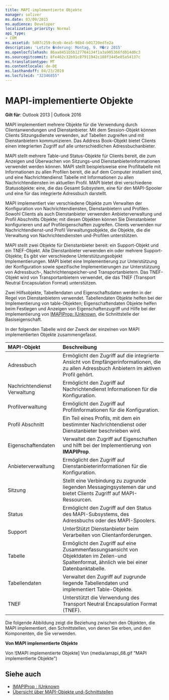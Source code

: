 ```yaml
---
title: MAPI-implementierte Objekte
manager: soliver
ms.date: 03/09/2015
ms.audience: Developer
localization_priority: Normal
api_type:
- COM
ms.assetid: 5d07c259-0ceb-4ea5-98b4-b01720edfe2a
description: 'Letzte �nderung: Montag, 9. M�rz 2015'
ms.openlocfilehash: 86aa8451b5b127764134f1a3a905366fd014d0c3
ms.sourcegitcommit: 8fe462c32b91c87911942c188f3445e85a54137c
ms.translationtype: MT
ms.contentlocale: de-DE
ms.lasthandoff: 04/23/2019
ms.locfileid: "32346855"
---
```

# <a name="mapi-implemented-objects"></a>MAPI-implementierte Objekte
  
**Gilt für**: Outlook 2013 | Outlook 2016 
  
MAPI implementiert mehrere Objekte für die Verwendung durch Clientanwendungen und Dienstanbieter. Mit dem Session-Objekt können Clients Sitzungsdienste verwenden, auf Tabellen zugreifen und mit Dienstanbietern kommunizieren. Das Address Book-Objekt bietet Clients einen integrierten Zugriff auf alle unterschiedlichen Adressbuchanbieter. 
  
MAPI stellt mehrere Table-und Status-Objekte für Clients bereit, die zum Anzeigen und Überwachen von Sitzungs-und Dienstanbieterinformationen verwendet werden können. MAPI stellt beispielsweise eine Profiltabelle mit Informationen zu allen Profilen bereit, die auf dem Computer installiert sind, und eine Nachrichtendienst Tabelle mit Informationen zu allen Nachrichtendiensten im aktuellen Profil. MAPI bietet drei verschiedene Statusobjekte: eine, die das Gesamt Subsystem, eine für den MAPI-Spooler und eine für das integrierte Adressbuch darstellt. 
  
MAPI implementiert vier verschiedene Objekte zum Verwalten der Konfiguration von Nachrichtendiensten, Dienstanbietern und Profilen. Sowohl Clients als auch Dienstanbieter verwenden Anbieterverwaltung und Profil Abschnitts Objekte; mit diesen Objekten können Sie Dienstanbieter konfigurieren und auf Profileigenschaften zugreifen. Clients verwenden nur Nachrichtendienst-und Profil Verwaltungsobjekte, die Objekte, die die Verwaltung von Nachrichtendiensten und-Profilen unterstützen. 
  
MAPI stellt zwei Objekte für Dienstanbieter bereit: ein Support-Objekt und ein TNEF-Objekt. Alle Dienstanbieter verwenden ein oder mehrere Support-Objekte; Es gibt vier verschiedene Unterstützungsobjekt Implementierungen. MAPI bietet eine Implementierung zur Unterstützung der Konfiguration sowie spezifische Implementierungen zur Unterstützung von Adressbuch-, Nachrichtenspeicher-und Transportanbietern. Das TNEF-Objekt wird von Transportanbietern verwendet, die das TNEF (Transport Neutral Encapsulation Format) unterstützen.
  
Zwei Hilfsobjekte, Tabellendaten und Eigenschaftsdaten werden in der Regel von Dienstanbietern verwendet. Tabellendaten Objekte helfen bei der Implementierung von table-Objekten; Eigenschaftendaten Objekte helfen beim Festlegen und Anzeigen von Eigenschaftenzugriff und Hilfe bei der Implementierung von [IMAPIProp: IUnknown](imapipropiunknown.md), die Schnittstelle der Basiseigenschaft. 
  
In der folgenden Tabelle wird der Zweck der einzelnen von MAPI implementierten Objekte zusammengefasst.
  
|**MAPI-Objekt**|**Beschreibung**|
|:-----|:-----|
|Adressbuch  <br/> |Ermöglicht den Zugriff auf die integrierte Ansicht von Empfängerinformationen, die zu allen Adressbuch Anbietern im aktiven Profil gehört.  <br/> |
|Nachrichtendienst Verwaltung  <br/> |Ermöglicht den Zugriff auf Nachrichtendienst Informationen für die Konfiguration.  <br/> |
|Profilverwaltung  <br/> |Ermöglicht den Zugriff auf Profilinformationen für die Konfiguration.  <br/> |
|Profil Abschnitt  <br/> |Ein Teil eines Profils, mit dem ein bestimmter Nachrichtendienst oder Dienstanbieter beschrieben wird.  <br/> |
|Eigenschaftendaten  <br/> |Verwaltet den Zugriff auf Eigenschaften und hilft bei der Implementierung von **IMAPIProp**.  <br/> |
|Anbieterverwaltung  <br/> |Ermöglicht den Zugriff auf Dienstanbieterinformationen für die Konfiguration.  <br/> |
|Sitzung  <br/> |Stellt eine Verbindung zu zugrunde liegenden Messagingsystemen dar und bietet Clients Zugriff auf MAPI-Ressourcen.  <br/> |
|Status  <br/> |Ermöglicht den Zugriff auf den Status des MAPI-Subsystems, des Adressbuchs oder des MAPI-Spoolers.  <br/> |
|Support  <br/> |UnterStützt Dienstanbieter beim Verarbeiten von Clientanforderungen.  <br/> |
|Tabelle  <br/> |Ermöglicht den Zugriff auf eine Zusammenfassungsansicht von Objektdaten im Zeilen-und Spaltenformat, ähnlich wie bei einer Datenbanktabelle.  <br/> |
|Tabellendaten  <br/> |Verwaltet den Zugriff auf zugrunde liegende Tabellendaten und implementiert Table-Objekte.  <br/> |
|TNEF  <br/> |Unterstützt die Verwendung des Transport Neutral Encapsulation Format (TNEF).  <br/> |
   
Die folgende Abbildung zeigt die Beziehung zwischen den Objekten, die MAPI implementiert, den Schnittstellen, von denen Sie erben, und den Komponenten, die Sie verwenden. 
  
**Von MAPI implementierte Objekte**
  
Von ![MAPI implementierte Objekte] Von (media/amapi_68.gif "MAPI implementierte Objekte")
  
## <a name="see-also"></a>Siehe auch

- [IMAPIProp : IUnknown](imapipropiunknown.md)
- [Übersicht über MAPI-Objekte und-Schnittstellen](mapi-object-and-interface-overview.md)

